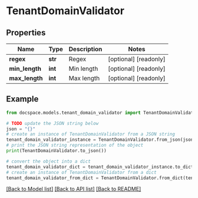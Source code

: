 # TenantDomainValidator


## Properties

Name | Type | Description | Notes
------------ | ------------- | ------------- | -------------
**regex** | **str** | Regex | [optional] [readonly] 
**min_length** | **int** | Min length | [optional] [readonly] 
**max_length** | **int** | Max length | [optional] [readonly] 

## Example

```python
from docspace.models.tenant_domain_validator import TenantDomainValidator

# TODO update the JSON string below
json = "{}"
# create an instance of TenantDomainValidator from a JSON string
tenant_domain_validator_instance = TenantDomainValidator.from_json(json)
# print the JSON string representation of the object
print(TenantDomainValidator.to_json())

# convert the object into a dict
tenant_domain_validator_dict = tenant_domain_validator_instance.to_dict()
# create an instance of TenantDomainValidator from a dict
tenant_domain_validator_from_dict = TenantDomainValidator.from_dict(tenant_domain_validator_dict)
```
[[Back to Model list]](../README.md#documentation-for-models) [[Back to API list]](../README.md#documentation-for-api-endpoints) [[Back to README]](../README.md)


